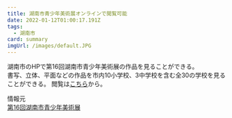 ```yaml
---
title: 湖南市青少年美術展オンラインで閲覧可能
date: 2022-01-12T01:00:17.191Z
tags:
  - 湖南市
card: summary
imgUrl: /images/default.JPG
---
```

湖南市のHPで第16回湖南市青少年美術展の作品を見ることができる。  
書写、立体、平面などの作品を市内10小学校、3中学校を含む全30の学校を見ることができる。
閲覧は[こちら](https://www.city.shiga-konan.lg.jp/topics/25994.html)から。

情報元  
[第16回湖南市青少年美術展](https://www.city.shiga-konan.lg.jp/topics/25994.html)